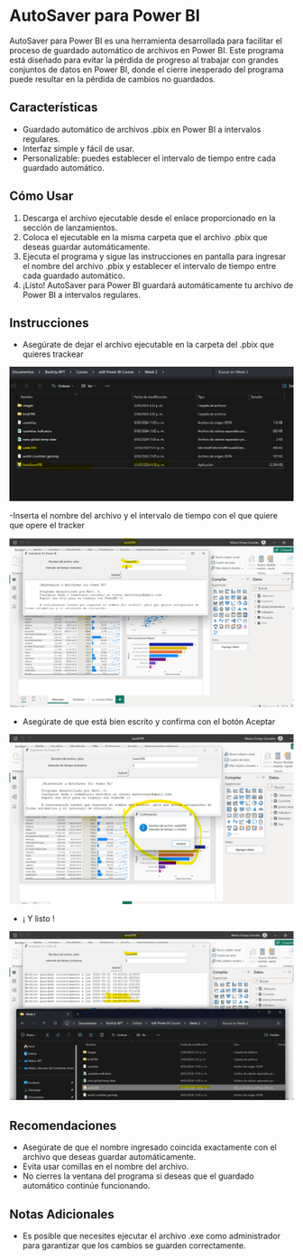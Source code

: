 # AutoSaver para Power BI

AutoSaver para Power BI es una herramienta desarrollada para facilitar el proceso de guardado automático de archivos en Power BI. Este programa está diseñado para evitar la pérdida de progreso al trabajar con grandes conjuntos de datos en Power BI, donde el cierre inesperado del programa puede resultar en la pérdida de cambios no guardados.

## Características

- Guardado automático de archivos .pbix en Power BI a intervalos regulares.
- Interfaz simple y fácil de usar.
- Personalizable: puedes establecer el intervalo de tiempo entre cada guardado automático.

## Cómo Usar

1. Descarga el archivo ejecutable desde el enlace proporcionado en la sección de lanzamientos.
2. Coloca el ejecutable en la misma carpeta que el archivo .pbix que deseas guardar automáticamente.
3. Ejecuta el programa y sigue las instrucciones en pantalla para ingresar el nombre del archivo .pbix y establecer el intervalo de tiempo entre cada guardado automático.
4. ¡Listo! AutoSaver para Power BI guardará automáticamente tu archivo de Power BI a intervalos regulares.

## Instrucciones
- Asegúrate de dejar el archivo ejecutable en la carpeta del .pbix que quieres trackear
 
![pp1-02](https://github.com/mateorregog/autosaverpbi/blob/main/autoSaver1.png)

-Inserta el nombre del archivo y el intervalo de tiempo con el que quiere que opere el tracker

![pp1-02](https://github.com/mateorregog/autosaverpbi/blob/main/autoSaver2.png)

- Asegúrate de que está bien escrito y confirma con el botón Aceptar
  
![pp1-02](https://github.com/mateorregog/autosaverpbi/blob/main/autoSaver3.png)

- ¡ Y listo !
  
![pp1-02](https://github.com/mateorregog/autosaverpbi/blob/main/autoSaver4.png)

## Recomendaciones

- Asegúrate de que el nombre ingresado coincida exactamente con el archivo que deseas guardar automáticamente.
- Evita usar comillas en el nombre del archivo.
- No cierres la ventana del programa si deseas que el guardado automático continúe funcionando.

## Notas Adicionales

- Es posible que necesites ejecutar el archivo .exe como administrador para garantizar que los cambios se guarden correctamente.


